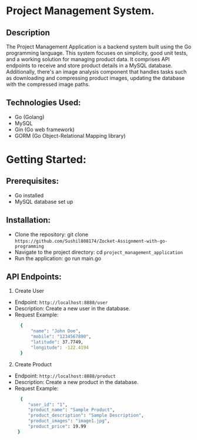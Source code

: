 # Project Management System.
## Description
The Project Management Application is a backend system built using the Go programming language. This system focuses on simplicity, good unit tests, and a working solution for managing product data. It comprises API endpoints to receive and store product details in a MySQL database. Additionally, there's an image analysis component that handles tasks such as downloading and compressing product images, updating the database with the compressed image paths.

## Technologies Used:
- Go (Golang)
- MySQL
- Gin (Go web framework)
- GORM (Go Object-Relational Mapping library)

# Getting Started:

## Prerequisites:
- Go installed
- MySQL database set up

## Installation:
- Clone the repository: git clone `https://github.com/Sushil808174/Zocket-Assignment-with-go-programming`
- Navigate to the project directory: cd `project_management_application`
- Run the application: go run main.go

## API Endpoints:
1. Create User
- Endpoint: `http://localhost:8888/user`
- Description: Create a new user in the database.
- Request Example:
    ```bash
      {
          "name": "John Doe",
          "mobile": "1234567890",
          "latitude": 37.7749,
          "longitude": -122.4194
      }

2. Create Product
- Endpoint: `http://localhost:8888/product`
- Description: Create a new product in the database.
- Request Example:
     ```bash
       {
          "user_id": "1",
          "product_name": "Sample Product",
          "product_description": "Sample Description",
          "product_images": "image1.jpg",
          "product_price": 19.99
      }




